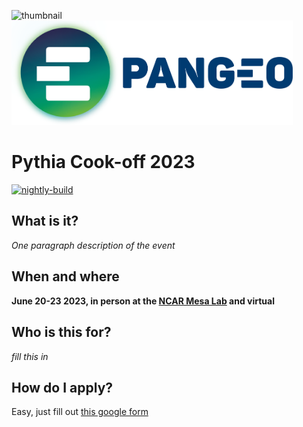 <img src="thumbnail.png" alt="thumbnail" width="200"/> <img src="https://github.com/pangeo-data/branding/blob/master/logo/large-logo-blue-text.png" alt="Pangeo logo" width=450/>

# Pythia Cook-off 2023

[![nightly-build](https://github.com/ProjectPythia/pythia-cookoff-2023/actions/workflows/nightly-build.yaml/badge.svg)](https://github.com/ProjectPythia/pythia-cookoff-2023/actions/workflows/nightly-build.yaml)
<!-- [![Binder](http://binder.mypythia.org/badge_logo.svg)](http://binder.mypythia.org/v2/gh/ProjectPythia/pythia-cookoff-2023/main?labpath=notebooks) -->

## What is it?

_One paragraph description of the event_

## When and where

**June 20-23 2023, in person at the [NCAR Mesa Lab](https://scied.ucar.edu/visit) and virtual**

## Who is this for?

_fill this in_

## How do I apply?

Easy, just fill out [this google form](https://docs.google.com/forms/d/e/1FAIpQLSdRAe9BQqWXTfHEtubpcBAo_SxdMO2BwQr9XIDkpVPaC0oCvw/viewform)
